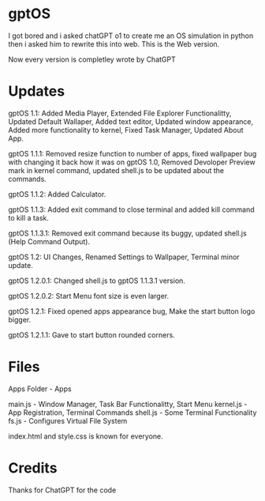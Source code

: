 # gptOS
I got bored and i asked chatGPT o1 to create me an OS simulation in python then i asked him to rewrite this into web. This is the Web version.

Now every version is completley wrote by ChatGPT


# Updates

gptOS 1.1: Added Media Player, Extended File Explorer Functionalitty, Updated Default Wallaper, Added text editor, Updated window appearance, Added more functionality to kernel, Fixed Task Manager, Updated About App.

gptOS 1.1.1: Removed resize function to number of apps, fixed wallpaper bug with changing it back how it was on gptOS 1.0, Removed Devoloper Preview mark in kernel command, updated shell.js to be updated about the commands.

gptOS 1.1.2: Added Calculator.

gptOS 1.1.3: Added exit command to close terminal and added kill command to kill a task.

gptOS 1.1.3.1: Removed exit command because its buggy, updated shell.js (Help Command Output).

gptOS 1.2: UI Changes, Renamed Settings to Wallpaper, Terminal minor update.

gptOS 1.2.0.1: Changed shell.js to gptOS 1.1.3.1 version.

gptOS 1.2.0.2: Start Menu font size is even larger.

gptOS 1.2.1: Fixed opened apps appearance bug, Make the start button logo bigger.

gptOS 1.2.1.1: Gave to start button rounded corners.

# Files

Apps Folder - Apps

main.js - Window Manager, Task Bar Functionalitty, Start Menu
kernel.js - App Registration, Terminal Commands
shell.js - Some Terminal Functionality
fs.js - Configures Virtual File System

index.html and style.css is known for everyone.

# Credits

Thanks for ChatGPT for the code

